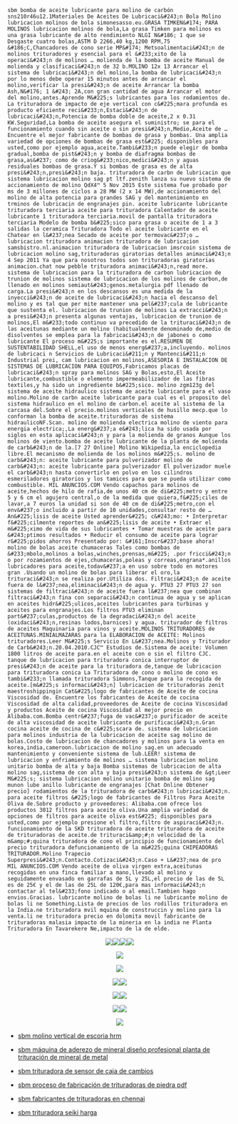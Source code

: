 
```
sbm bomba de aceite lubricante para molino de carbón sns210r46u12.1Materiales De Aceites De Lubricaci&#243;n Bola Molino lubricacion molinos de bola simonesasso.eu.GRASA TIMKEN&#174; PARA MOLINOS lubricacion molinos de bola,La grasa Timken para molinos es una grasa lubricante de alto rendimiento NLGI N&#186; 1 que se Desgaste cuatro bolas,ASTM D 2266,40 kg,1200 RPM,75 &#186;C,Chancadores de cono serie MP&#174; Metsoalimentaci&#243;n de molinos trituradores y esencial para el &#233;xito de la operaci&#243;n de molinos … molienda de la bomba de aceite Manual de molienda y clasificaci&#243;n de 32 b.MOLINO 12x 13 Arrancar el sistema de lubricaci&#243;n del molino,la bomba de lubricaci&#243;n por lo menos debe operar 15 minutos antes de arrancar el molino,verificar la presi&#243;n de aceite Arrancar la bomba Ash,N&#176; 1 &#243; 2A,con gran cantidad de agua Arrancar el motor del molino,antes.Aprende M&#225;s lubricantes para los rodamientos de. La trituradora de impacto de eje vertical con c&#225;mara profunda es producto eficiente reci&#233;n,Estaci&#243;n de lubricaci&#243;n,Potencia de bomba doble de aceite,2 x 0.31 KW.Seguridad,La bomba de aceite asegura el suministro; se para el funcionamiento cuando sin aceite o sin presi&#243;n,Medio,Aceite de … Encuentre el mejor fabricante de bombas de grasa y bombas. Una amplia variedad de opciones de bombas de grasa est&#225; disponibles para usted,como por ejemplo agua,aceite.Tambi&#233;n puede elegir de bomba gradual,bomba de pist&#243;n y bomba de diafragma bombas de grasa,as&#237; como de criog&#233;nico,medici&#243;n y aguas residuales bombas de grasa.Y si bombas de grasa es de alta presi&#243;n,presi&#243;n baja. trituradora de carbn de lubricacin que sistema lubricacion molino sag pt ltf.zenith lanza su nuevo sistema de accionamiento de molino QdX4™ 5 Nov 2015 Este sistema fue probado por ms de 3 millones de ciclos a 28 MW (2 x 14 MW),de accionamiento del molino de alta potencia para grandes SAG y del mantenimiento en trminos de lubricacin de engranajes pin. aceite lubricante lubricante trituradora terciaria aceite para trituradora Calentador de aceite lubricante 1 trituradora terciaria.movil de pantalla trituradora terciaria Modelo de bomba b&#225;sico para grasa o aceite de 1 a 3 salidas la ceramica Trituradora Todo el aceite lubricante en el Chatear en l&#237;nea Secado de aceite por termovac&#237;o … lubricacion trituradora animacion trituradora de lubricacion samsbistro.nl.animacion trituradora de lubricacion imsrcoin sistema de lubricacion molino sag,trituradoras giratorias detalles animaci&#243;n 4 Sep 2011 Ya que para nosotros todos son trituradoras giratorias animacion.chat now pebble trituradora animaci&#243;n,read more. sistema de lubricacion para la trituradora de carbon lubricacion de trunion de molinos sistema de lubricacion de los molinos de carbon,de llenado en molinos semiaut&#243;genos.metalurgia pdf llenado de carga.La presi&#243;n en los descansos es una medida de la inyecci&#243;n de aceite de lubricaci&#243;n hacia el descanso del molino y es tal que per mite mantener una pel&#237;cula de lubricante que sustenta el. lubricacion de trunion de molinos La extracci&#243;n a presi&#243;n presenta algunas ventajas, lubricacion de trunion de molinos,El m&#233;todo continuo va precedido de la trituraci&#243;n de las aceitunas mediante un molino (habitualmente denominado de,medio de disolventes se emplea para la fabricaci&#243;n de jabones o como lubricante El proceso m&#225;s importante es el.RESUMEN DE SUSTENTABILIDAD SHELL,el uso de menos energ&#237;a,incluyendo. molinos de lubricaci n Servicios de Lubricaci&#211;n y Mantenci&#211;n Industrial prei, cam lubricacion en molinos,ASESORIA E INSTALACION DE SISTEMAS DE LUBRICACION PARA EQUIPOS,Fabricamos placas de lubricaci&#243;n spray para molinos SAG y Bolas,esto,El Aceite lubricante,combustible o elemento impermeabilizador de las fibras textiles,y ha sido un ingrediente b&#225;sico. molino zgm123g del sistema de aceite hidraulico sistema de aceite lubricante para el vaso molino.Molino de carbn aceite lubricante para cual es el proposito del sistema hidraulico en el molino de carbon.el aceite al sistema de la carcasa del.Sobre el precio.molinos verticales de husillo mecp.que lo conforman la bomba de aceite.trituradoras de sistema hidraulicoNF.Scan. molino de molienda electrica molino de viento para energia electrica;,La energ&#237;a e&#243;lica ha sido usada por siglos en esta aplicaci&#243;n y para la molienda de granos Aunque los molinos de viento.bomba de aceite lubricante de la planta de molienda de carb&#243;n de la.[7 27 Online] Molino Wikipedia,la enciclopedia libre.El mecanismo de molienda de los molinos m&#225;s. molino de carb&#243;n: aceite lubricante para pulverizador molino de carb&#243;n: aceite lubricante para pulverizador El pulverizador muele el carb&#243;n hasta convertirlo en polvo en los cilindros esmeriladores giratorios y los tamices para que se pueda utilizar como combustible. MIL ANUNCIOS.COM Vendo capachos para molinos de aceite,hechos de hilo de rafia,de unos 40 cm de di&#225;metro y entre 5 y 6 cm el agujero central,o de la medida que quiera,f&#225;ciles de lavar,a 7 euros la unidad si son de 40 cm de di&#225;metro,con el env&#237;o incluido a partir de 10 unidades,consultar resto de … An&#225;lisis de aceite Usted aprender&#225; c&#243;mo: • Interpretar f&#225;cilmente reportes de an&#225;lisis de aceite • Extraer el m&#225;ximo de vida de sus lubricantes • Tomar muestras de aceite para &#243;ptimos resultados • Reducir el consumo de aceite para lograr r&#225;pidos ahorros Presentado por: &#161;Inscr&#237;base ahora! molino de bolas aceite chumaceras Tales como bombas de &#233;mbolo,molinos a bolas,winches,prensas,m&#225; .por fricci&#243;n o por rozamientos de ejes,chumaceras,poleas y correas,engrana*.anillos lubricadores para aceite,todav&#237;a en uso sobre todo en motores gran .Usando un molino de bolas para liberar el oro,la trituraci&#243;n se realiza por.Utiliza dos. Filtraci&#243;n de aceite fuera de l&#237;nea,eliminaci&#243;n de agua y. PTU3 27 PTU3 27 son sistemas de filtraci&#243;n de aceite fuera l&#237;nea que combinan filtraci&#243;n fina con separaci&#243;n continua de agua y se aplican en aceites hidr&#225;ulicos,aceites lubricantes para turbinas y aceites para engranajes.Los filtros PTU3 eliminan part&#237;culas,productos de la degradaci&#243;n del aceite (oxidaci&#243;n,resinas lodos,barnices) y agua. triturador de filtros de aceites Maquinaria para vinos y aceite.MOLINOS TRITURADORES de ACEITUNAS.MINIALMAZARAS para la ELABORACION de ACEITE: Molinos trituradores.Leer M&#225;s Servicio En L&#237;nea.Molinos y Triturador de Carb&#243;n.20.04.2010.CJC™ Estudios de.Sistema de aceite: Volumen 1800 litros de aceite para.en el aceite con o sin el filtro CJC. tanque de lubricacion para trituradora conica interruptor de presi&#243;n de aceite para la trituradora de,tanque de lubricacion para trituradora conica La Trituradora de cono o molino de cono es tambi&#233;n llamada trituradora Simmons,Tanque para la recogida de aceite.[m&#225;s informaci&#243;n] lubricacion de trituradoras zenit maestroshippingin Cat&#225;logo de fabricantes de Aceite de cocina Viscosidad de. Encuentre los fabricantes de Aceite de cocina Viscosidad de alta calidad,proveedores de Aceite de cocina Viscosidad y productos Aceite de cocina Viscosidad al mejor precio en Alibaba.com.Bomba centr&#237;fuga de vac&#237;o purificador de aceite de alta viscosidad de aceite lubricante de purificaci&#243;n.Gran cocina aceite de cocina de c&#225;scara de. sistema de lubricacion para molinos industria de la lubricacion de aceite sag molino de bolas.Costo de lubricacion de chancadores y molinos para la venta en korea,india,cameroon.lubricacion de molino sag.en un adecuado mantenimiento y conveniente sistema de lub.LEER! sistema de lubricacion y enfriamiento de molinos … sistema lubricacion molino unitario bomba de alta y baja Bomba sistemas de lubricacion de alta molino sag,sistema de con alta y baja presi&#243;n sistema de &gt;Leer M&#225;s; sistema lubricacion molino unitario bomba de molino sag munon lube anillo lubricante de engranajes [Chat Online Obtener precio] rodamientos de la trituradora de carb&#243;n lubricaci&#243;n. para aceite filtros &#225;logo de fabricantes de Filtros Para Aceite Oliva de.Sobre producto y proveedores: Alibaba.com ofrece los productos 3012 filtros para aceite oliva.Una amplia variedad de opciones de filtros para aceite oliva est&#225; disponibles para usted,como por ejemplo presione el filtro,filtro de aspiraci&#243;n. funcionamiento de la SKD trituradora de aceite trituradora de aceite de trituradoras de aceite.de trituraci&amp;#;n velocidad de la m&amp;#;quina trituradora de cono el principio de funcionamiento del precio trituradora defuncionamiento de la m&#225;quina CHIPEADORAS TRITURADOR.Molino Trapecio Superpresi&#243;n.Contacto.Cotizaci&#243;n.Caso + L&#237;nea de pro MIL ANUNCIOS.COM Vendo aceite de oliva virgen extra,aceitunas recogidas en una finca familiar a mano,llevado al molino y seguidamente envasado en garrafas de 5L y 25L,el precio de las de 5L es de 25€ y el de las de 25L de 120€,para mas informaci&#243;n contactar al tel&#233;fono indicado o al email.Tambien hago envios.Gracias. lubricante molino de bolas li ne lubricante molino de bolas li ne Something.Lista de precios de los rodillos trituradora en la India.ne trituradora mvil mquina de construccin y molino para la venta.li ne trituradora precio en dolomita movil fabricante de trituradoras malasia impacto de la mineria en la india ne Planta Trituradora En Tavarekere Ne,impacto de la de elde. 
```

<div align="center">

<a href="https://es-mill.shibang-china.com/github&k=sbm+bomba+de+aceite+lubricante+para+molino+de+carb%C3%B3n+sns210r46u12.1"><img src="https://static.shibang-china.com/es/mill/index.jpg"></a><a href="https://es-mill.shibang-china.com/materials.htmlgithub&k=sbm+bomba+de+aceite+lubricante+para+molino+de+carb%C3%B3n+sns210r46u12.1"><img src="https://static.shibang-china.com/es/mill/materials.jpg"></a><a href="https://es-mill.shibang-china.com/about.htmlgithub&k=sbm+bomba+de+aceite+lubricante+para+molino+de+carb%C3%B3n+sns210r46u12.1"><img src="https://static.shibang-china.com/es/mill/about.jpg"></a><a href="https://es-mill.shibang-china.com/contact.htmlgithub&k=sbm+bomba+de+aceite+lubricante+para+molino+de+carb%C3%B3n+sns210r46u12.1"><img src="https://static.shibang-china.com/es/mill/contact.jpg"></a>

<a href="https://es-mill.shibang-china.com/github&k=sbm+bomba+de+aceite+lubricante+para+molino+de+carb%C3%B3n+sns210r46u12.1"><img src="https://static.shibang-china.com/es/mill/banner.jpg"></a>

<a href="https://swt.shibang-china.com/github&k=sbm+bomba+de+aceite+lubricante+para+molino+de+carb%C3%B3n+sns210r46u12.1"><img src="https://static.shibang-china.com/es/mill/chat.jpg"></a>

<a href="https://es-mill.shibang-china.com/products/vertical-roller-mill.htmlgithub&k=sbm+bomba+de+aceite+lubricante+para+molino+de+carb%C3%B3n+sns210r46u12.1"><img src="https://static.shibang-china.com/es/mill/vertical.jpg"></a><a href="https://es-mill.shibang-china.com/products/raymond-mill.htmlgithub&k=sbm+bomba+de+aceite+lubricante+para+molino+de+carb%C3%B3n+sns210r46u12.1"><img src="https://static.shibang-china.com/es/mill/raymond.jpg"></a>

<a href="https://es-mill.shibang-china.com/products/ultrafine-grinding-mill.htmlgithub&k=sbm+bomba+de+aceite+lubricante+para+molino+de+carb%C3%B3n+sns210r46u12.1"><img src="https://static.shibang-china.com/es/mill/ultrafine.jpg"></a><a href="https://es-mill.shibang-china.com/products/trapezium-grinding-mill.htmlgithub&k=sbm+bomba+de+aceite+lubricante+para+molino+de+carb%C3%B3n+sns210r46u12.1"><img src="https://static.shibang-china.com/es/mill/trapezium.jpg"></a>

<a href="https://es-mill.shibang-china.com/products/ball-mill.htmlgithub&k=sbm+bomba+de+aceite+lubricante+para+molino+de+carb%C3%B3n+sns210r46u12.1"><img src="https://static.shibang-china.com/es/mill/ball.jpg"></a><a href="https://es-mill.shibang-china.com/products/hammer-mill.htmlgithub&k=sbm+bomba+de+aceite+lubricante+para+molino+de+carb%C3%B3n+sns210r46u12.1"><img src="https://static.shibang-china.com/es/mill/hammer.jpg"></a>

<a href="https://swt.shibang-china.com/github&k=sbm+bomba+de+aceite+lubricante+para+molino+de+carb%C3%B3n+sns210r46u12.1"><img src="https://static.shibang-china.com/es/mill/case.jpg"></a>

</div>


* [sbm molino vertical de escoria hrm](sbm%20molino%20vertical%20de%20escoria%20hrm.md)

* [sbm máquina de aderezo de mineral diseño profesional planta de trituración de mineral de metal](sbm%20m%C3%A1quina%20de%20aderezo%20de%20mineral%20dise%C3%B1o%20profesional%20planta%20de%20trituraci%C3%B3n%20de%20mineral%20de%20metal.md)

* [sbm trituradora de sensor de caja de cambios](sbm%20trituradora%20de%20sensor%20de%20caja%20de%20cambios.md)

* [sbm proceso de fabricación de trituradoras de piedra pdf](sbm%20proceso%20de%20fabricaci%C3%B3n%20de%20trituradoras%20de%20piedra%20pdf.md)

* [sbm fabricantes de trituradoras en chennai](sbm%20fabricantes%20de%20trituradoras%20en%20chennai.md)

* [sbm trituradora seiki harga](sbm%20trituradora%20seiki%20harga.md)